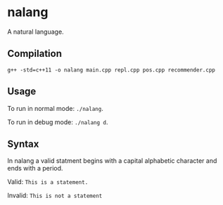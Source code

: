 # nalang
A natural language.


## Compilation

`g++ -std=c++11 -o nalang main.cpp repl.cpp pos.cpp recommender.cpp`


## Usage

To run in normal mode: `./nalang`.

To run in debug mode: `./nalang d`.


## Syntax

In nalang a valid statment begins with a capital alphabetic character and ends with a period.

Valid: `This is a statement.`

Invalid: `This is not a statement`